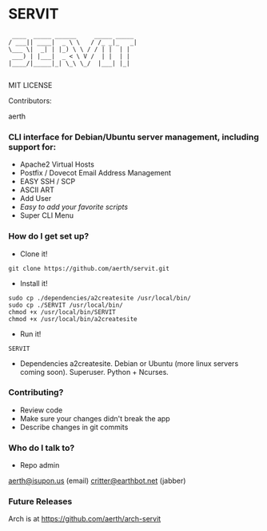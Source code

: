 # SERVIT #


```
 ____  _____ ______     _____ _____ 
/ ___|| ____|  _ \ \   / /_ _|_   _|
\___ \|  _| | |_) \ \ / / | |  | |  
 ___) | |___|  _ < \ V /  | |  | |  
|____/|_____|_| \_\ \_/  |___| |_|  
                                   
```


MIT LICENSE

Contributors:

aerth

### CLI interface for Debian/Ubuntu server management, including support for: ###

* Apache2 Virtual Hosts
* Postfix / Dovecot Email Address Management
* EASY SSH / SCP
* ASCII ART
* Add User
* *Easy to add your favorite scripts*
* Super CLI Menu


### How do I get set up? ###


* Clone it!
```
git clone https://github.com/aerth/servit.git

```


* Install it!


```
sudo cp ./dependencies/a2createsite /usr/local/bin/
sudo cp ./SERVIT /usr/local/bin/
chmod +x /usr/local/bin/SERVIT
chmod +x /usr/local/bin/a2createsite

```

* Run it!

```
SERVIT
```

* Dependencies
a2createsite. Debian or Ubuntu (more linux servers coming soon). Superuser. Python + Ncurses. 


### Contributing? ###

* Review code
* Make sure your changes didn't break the app
* Describe changes in git commits

### Who do I talk to? ###

* Repo admin

aerth@isupon.us (email)
critter@earthbot.net (jabber)

### Future Releases ###

Arch is at https://github.com/aerth/arch-servit
